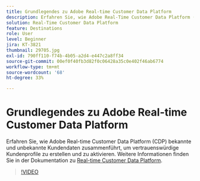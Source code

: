 ```yaml
---
title: Grundlegendes zu Adobe Real-time Customer Data Platform
description: Erfahren Sie, wie Adobe Real-Time Customer Data Platform (CDP) bekannte und unbekannte Kundendaten zusammenführt, um zuverlässige Kundenprofile zu erstellen und zu aktivieren.
solution: Real-Time Customer Data Platform
feature: Destinations
role: User
level: Beginner
jira: KT-3821
thumbnail: 29705.jpg
exl-id: 790ff110-f74b-4b05-a2d4-e447c2a8ff34
source-git-commit: 00ef0f40fb3d82f0c06428a35c0e402f46ab6774
workflow-type: tm+mt
source-wordcount: '68'
ht-degree: 33%

---
```


# Grundlegendes zu Adobe Real-time Customer Data Platform

Erfahren Sie, wie Adobe Real-time Customer Data Platform (CDP) bekannte und unbekannte Kundendaten zusammenführt, um vertrauenswürdige Kundenprofile zu erstellen und zu aktivieren. Weitere Informationen finden Sie in der Dokumentation zu [Real-time Customer Data Platform](https://experienceleague.adobe.com/docs/experience-platform/rtcdp/overview.html?lang=de).

>[!VIDEO](https://video.tv.adobe.com/v/29705?learn=on)
